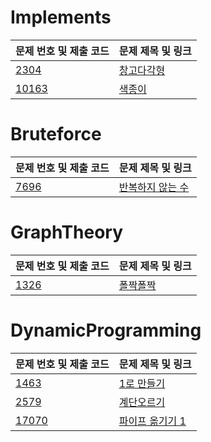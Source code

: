 # Implements

| 문제 번호 및 제출 코드 | 문제 제목 및 링크 |
| ---- | ---- |
| [2304](src/AlgorithmStudy/N2304.java) | [창고다각형](https://www.acmicpc.net/problem/2304)<br> |
| [10163](src/N10163.java) | [색종이](https://www.acmicpc.net/problem/10163)<br> |

# Bruteforce

| 문제 번호 및 제출 코드 | 문제 제목 및 링크 |
| ---- | ---- |
| [7696](src/Bruteforce/N7696.java) | [반복하지 않는 수](https://www.acmicpc.net/problem/7696)<br> |

# GraphTheory

| 문제 번호 및 제출 코드 | 문제 제목 및 링크 |
| ---- | ---- |
| [1326](src/GraphTheory/N1326.java) | [폴짝폴짝](https://www.acmicpc.net/problem/1326)<br> |

# DynamicProgramming

| 문제 번호 및 제출 코드 | 문제 제목 및 링크 |
| ---- | ---- |
| [1463](src/DynamicProgramming/N1463.java) | [1로 만들기](https://www.acmicpc.net/problem/1463)<br> |
| [2579](src/DynamicProgramming/N2579.java) | [계단오르기](https://www.acmicpc.net/problem/2579) |
| [17070](src/DynamicProgramming/N17070.java) | [파이프 옮기기 1](https://www.acmicpc.net/problem/17070) |
